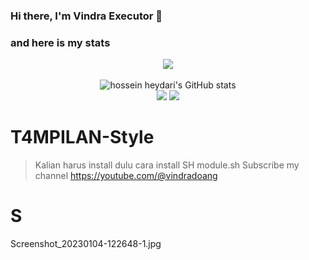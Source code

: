 ### Hi there, I'm Vindra Executor  👋

### and here is my stats
<p align="center"><img src="https://www.codewars.com/users/Vindra/badges/large"/><br /><br />
  <img src="https://github-readme-stats.vercel.app/api?username=Vindra&show_icons=true&include_all_commits=true&theme=monokai" alt="hossein heydari's GitHub stats" /><br />
  <img src="https://github-readme-streak-stats.herokuapp.com/?user=Vindra&theme=monokai"/>
  <img src="https://github-readme-stats.vercel.app/api/top-langs/?username=Vindra&layout=compact&theme=monokai&langs_count=12"/><br />
</p>

<!--
**Vindra/Vindra** is a ✨ _special_ ✨ repository because its `README.md` (this file) appears on your GitHub profile.

Here are some ideas to get you started:

- 🔭 I’m currently working on ...
- 🌱 I’m currently learning ...
- 👯 I’m looking to collaborate on ...
- 🤔 I’m looking for help with ...
- 💬 Ask me about ...
- 📫 How to reach me: ...
- 😄 Pronouns: ...
- ⚡ Fun fact: ...
-->

# T4MPILAN-Style
> Kalian harus install dulu cara install SH module.sh
> Subscribe my channel
> https://youtube.com/@vindradoang

# S
Screenshot_20230104-122648-1.jpg
